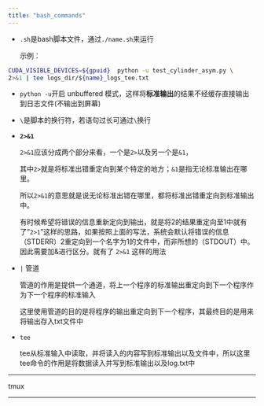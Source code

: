 ```yaml
---
title: "bash_commands"
---
```

- `.sh`是bash脚本文件，通过`./name.sh`来运行

  示例：

```bash
CUDA_VISIBLE_DEVICES=${gpuid}  python -u test_cylinder_asym.py \
2>&1 | tee logs_dir/${name}_logs_tee.txt
```

- `python -u`开启 unbuffered 模式，这样将**标准输出**的结果不经缓存直接输出到日志文件(不输出到屏幕)

- `\`是脚本的换行符，若语句过长可通过`\`换行

- **`2>&1`**

  `2>&1`应该分成两个部分来看，一个是`2>`以及另一个是`&1`，

  其中`2>`就是将标准出错重定向到某个特定的地方；`&1`是指无论标准输出在哪里。

  所以`2>&1`的意思就是说无论标准出错在哪里，都将标准出错重定向到标准输出中。

  有时候希望将错误的信息重新定向到输出，就是将2的结果重定向至1中就有了”`2>1`”这样的思路，如果按照上面的写法，系统会默认将错误的信息（STDERR）2重定向到一个名字为1的文件中，而非所想的（STDOUT）中。因此需要加&进行区分。就有了 `2>&1` 这样的用法

- `|` 管道

  管道的作用是提供一个通道，将上一个程序的标准输出重定向到下一个程序作为下一个程序的标准输入

  这里使用管道的目的是将程序的输出重定向到下一个程序，其最终目的是用来将输出存入txt文件中

- `tee`

  tee从标准输入中读取，并将读入的内容写到标准输出以及文件中，所以这里tee命令的作用是将数据读入并写到标准输出以及log.txt中

---

tmux



---
